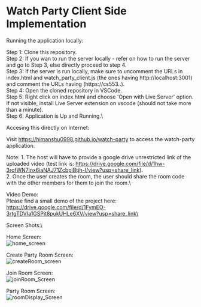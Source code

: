 # Watch Party Client Side Implementation

Running the application locally:

Step 1: Clone this repository.\
Step 2: If you wan to run the server locally - refer on how to run the server <here> and go to Step 3, else directly proceed to step 4.\
Step 3: If the server is run locally, make sure to uncomment the URLs in index.html and watch_party_client.js (the ones having http://localhost:3001) and comment the URLs having (https://cs553..).\
Step 4: Open the cloned repository in VSCode.\
Step 5: Right click on index.html and choose 'Open with Live Server' option. If not visible, install Live Server extension on vscode (should not take more than a minute).\
Step 6: Application is Up and Running.\

Accesing this directly on Internet:

Visit https://himanshu0998.github.io/watch-party to access the watch-party application.

Note:
    1. The host will have to provide a google drive unrestricted link of the uploaded video (test link is: https://drive.google.com/file/d/1hw-3rofWN7inx6iaNAJ71ZcbpiBtjh-I/view?usp=share_link).\
    2. Once the user creates the room, the user should share the room code with the other members for them to join the room.\

Video Demo:\
Please find a small demo of the project here: https://drive.google.com/file/d/1FymEO-3rtgTDVIa1GSPit8pukUHLe6XV/view?usp=share_link\

Screen Shots:\

Home Screen:\
![home_screen](https://user-images.githubusercontent.com/32167888/236703027-277ee625-a28e-46da-9340-e81cfa328fc3.png)

Create Party Room Screen:\
![createRoom_screen](https://user-images.githubusercontent.com/32167888/236703033-1c407530-89cf-4834-b776-1db2e938341f.png)

Join Room Screen:\
![joinRoom_Screen](https://user-images.githubusercontent.com/32167888/236703036-ecf195c7-7292-4384-a3d0-0bf36f8251bc.png)

Party Room Screen:\
![roomDisplay_Screen](https://user-images.githubusercontent.com/32167888/236703044-703fb049-21b5-410c-ad61-520c6a848dc9.png)

